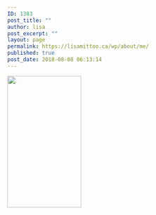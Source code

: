 ```yaml
---
ID: 1383
post_title: ""
author: lisa
post_excerpt: ""
layout: page
permalink: https://lisamittoo.ca/wp/about/me/
published: true
post_date: 2018-08-08 06:13:14
---
```

<img class="alignnone size-medium wp-image-1371" src="https://lisamittoo.ca/wp/wp-content/uploads/2018/08/11425767_10155762511175571_807646301413109995_n-168x300.png" alt="" width="168" height="300" />